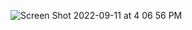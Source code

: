![Screen Shot 2022-09-11 at 4 06 56 PM](https://user-images.githubusercontent.com/113051612/189546933-c2f31cb3-fb44-424e-bb07-708df444ef28.png)
